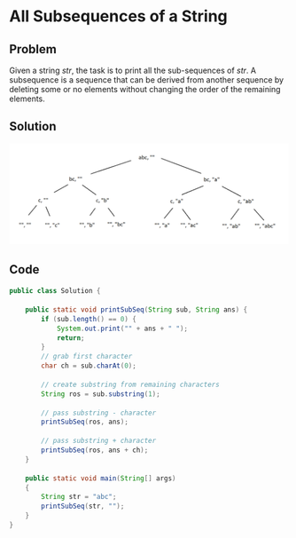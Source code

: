 # All Subsequences of a String

## Problem

Given a string *str*, the task is to print all the sub-sequences of *str*.
A subsequence is a sequence that can be derived from another sequence by deleting some or no elements without changing the order of the remaining elements.

## Solution

![alt text](./images/Subsequences_Tree.png "Recursive Tree")

## Code

```java
public class Solution { 
  
    public static void printSubSeq(String sub, String ans) {
        if (sub.length() == 0) { 
            System.out.print("" + ans + " "); 
            return; 
        } 
  		// grab first character
        char ch = sub.charAt(0); 
  
        // create substring from remaining characters
        String ros = sub.substring(1); 
  		
  		// pass substring - character
        printSubSeq(ros, ans); 
  	
  		// pass substring + character
        printSubSeq(ros, ans + ch); 
    } 
  
    public static void main(String[] args) 
    { 
        String str = "abc"; 
        printSubSeq(str, ""); 
    } 
} 
```